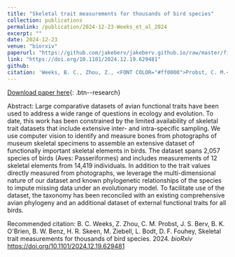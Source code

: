 ```yaml
---
title: "Skeletal trait measurements for thousands of bird species"
collection: publications
permalink: /publication/2024-12-23-Weeks_et_al_2024
excerpt: ""
date: 2024-12-23
venue: "biorxiv"
paperurl: "https://github.com/jakeberv/jakeberv.github.io/raw/master/files/pdf/papers/Weeks_et_al_2024.pdf"
link: "https://doi.org/10.1101/2024.12.19.629481"
github:
citation: 'Weeks, B. C., Zhou, Z., <FONT COLOR="#ff0000">Probst, C. M.</FONT>, <b>Berv, J. S.</b>, OBrien, B. K., Benz, B. W., Skeen, H. R., Ziebell, M., Bodt, L., Fouhey, D. F., Skeletal trait measurements for thousands of bird species. <i>bioRxiv</i>. doi: <a href="https://doi.org/10.1101/2024.12.19.629481">https://doi.org/10.1101/2024.12.19.629481</a> <FONT COLOR="#ff0000">Student advisee</FONT>'
---
```


[Download paper here](https://github.com/jakeberv/jakeberv.github.io/raw/master/files/pdf/papers/Weeks_et_al_2024.pdf){: .btn--research}

Abstract: Large comparative datasets of avian functional traits have been used to address a wide range of questions in ecology and evolution. To date, this work has been constrained by the limited availability of skeletal trait datasets that include extensive inter- and intra-specific sampling. We use computer vision to identify and measure bones from photographs of museum skeletal specimens to assemble an extensive dataset of functionally important skeletal elements in birds. The dataset spans 2,057 species of birds (Aves: Passeriformes) and includes measurements of 12 skeletal elements from 14,419 individuals. In addition to the trait values directly measured from photographs, we leverage the multi-dimensional nature of our dataset and known phylogenetic relationships of the species to impute missing data under an evolutionary model. To facilitate use of the dataset, the taxonomy has been reconciled with an existing comprehensive avian phylogeny and an additional dataset of external functional traits for all birds.

Recommended citation: B. C. Weeks, Z. Zhou, C. M. Probst, J. S. Berv, B. K. O'Brien, B. W. Benz, H. R. Skeen, M. Ziebell, L. Bodt, D. F. Fouhey, Skeletal trait measurements for thousands of bird species. 2024. <i>bioRxiv</i> <https://doi.org/10.1101/2024.12.19.629481>